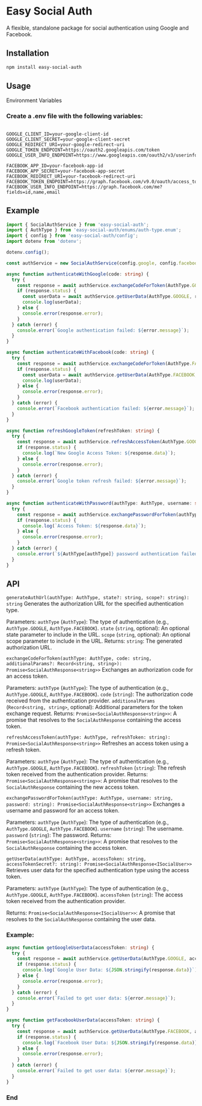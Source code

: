 # Easy Social Auth

A flexible, standalone package for social authentication using Google and Facebook.

## Installation

```bash
npm install easy-social-auth
```

## Usage
Environment Variables

### Create a .env file with the following variables:
```env

GOOGLE_CLIENT_ID=your-google-client-id
GOOGLE_CLIENT_SECRET=your-google-client-secret
GOOGLE_REDIRECT_URI=your-google-redirect-uri
GOOGLE_TOKEN_ENDPOINT=https://oauth2.googleapis.com/token
GOOGLE_USER_INFO_ENDPOINT=https://www.googleapis.com/oauth2/v3/userinfo

FACEBOOK_APP_ID=your-facebook-app-id
FACEBOOK_APP_SECRET=your-facebook-app-secret
FACEBOOK_REDIRECT_URI=your-facebook-redirect-uri
FACEBOOK_TOKEN_ENDPOINT=https://graph.facebook.com/v9.0/oauth/access_token
FACEBOOK_USER_INFO_ENDPOINT=https://graph.facebook.com/me?fields=id,name,email
```

## Example

```typescript
import { SocialAuthService } from 'easy-social-auth';
import { AuthType } from 'easy-social-auth/enums/auth-type.enum';
import { config } from 'easy-social-auth/config';
import dotenv from 'dotenv';

dotenv.config();

const authService = new SocialAuthService(config.google, config.facebook);

async function authenticateWithGoogle(code: string) {
  try {
    const response = await authService.exchangeCodeForToken(AuthType.GOOGLE, code);
    if (response.status) {
      const userData = await authService.getUserData(AuthType.GOOGLE, response.data!);
      console.log(userData);
    } else {
      console.error(response.error);
    }
  } catch (error) {
    console.error(`Google authentication failed: ${error.message}`);
  }
}

async function authenticateWithFacebook(code: string) {
  try {
    const response = await authService.exchangeCodeForToken(AuthType.FACEBOOK, code);
    if (response.status) {
      const userData = await authService.getUserData(AuthType.FACEBOOK, response.data!);
      console.log(userData);
    } else {
      console.error(response.error);
    }
  } catch (error) {
    console.error(`Facebook authentication failed: ${error.message}`);
  }
}

async function refreshGoogleToken(refreshToken: string) {
  try {
    const response = await authService.refreshAccessToken(AuthType.GOOGLE, refreshToken);
    if (response.status) {
      console.log(`New Google Access Token: ${response.data}`);
    } else {
      console.error(response.error);
    }
  } catch (error) {
    console.error(`Google token refresh failed: ${error.message}`);
  }
}

async function authenticateWithPassword(authType: AuthType, username: string, password: string) {
  try {
    const response = await authService.exchangePasswordForToken(authType, username, password);
    if (response.status) {
      console.log(`Access Token: ${response.data}`);
    } else {
      console.error(response.error);
    }
  } catch (error) {
    console.error(`${AuthType[authType]} password authentication failed: ${error.message}`);
  }
}

```


## API
`generateAuthUrl(authType: AuthType, state?: string, scope?: string): string`
Generates the authorization URL for the specified authentication type.

Parameters:
    `authType` (`AuthType`): The type of authentication (e.g., `AuthType.GOOGLE`, `AuthType.FACEBOOK`).
    `state` (`string`, optional): An optional state parameter to include in the URL.
    `scope` (`string`, optional): An optional scope parameter to include in the URL.
Returns:
    `string`: The generated authorization URL.

    
`exchangeCodeForToken(authType: AuthType, code: string, additionalParams?: Record<string, string>): Promise<SocialAuthResponse<string>>`
Exchanges an authorization code for an access token.

Parameters:
    `authType` (`AuthType`): The type of authentication (e.g., `AuthType.GOOGLE`, `AuthType.FACEBOOK`).
    `code` (`string`): The authorization code received from the authentication provider.
    `additionalParams` (`Record<string, string>`, optional): Additional parameters for the token exchange request.
Returns:
    `Promise<SocialAuthResponse<string>>`: A promise that resolves to the `SocialAuthResponse` containing the access token.


`refreshAccessToken(authType: AuthType, refreshToken: string): Promise<SocialAuthResponse<string>>`
Refreshes an access token using a refresh token.

Parameters:
    `authType` (`AuthType`): The type of authentication (e.g., `AuthType.GOOGLE`, `AuthType.FACEBOOK`).
    `refreshToken` (`string`): The refresh token received from the authentication provider.
Returns:
    `Promise<SocialAuthResponse<string>>`: A promise that resolves to the `SocialAuthResponse` containing the new access token.


`exchangePasswordForToken(authType: AuthType, username: string, password: string): Promise<SocialAuthResponse<string>>`
Exchanges a username and password for an access token.

Parameters:
    `authType` (`AuthType`): The type of authentication (e.g., `AuthType.GOOGLE`, `AuthType.FACEBOOK`).
    `username` (`string`): The username.
    `password` (`string`): The password.
Returns:
    `Promise<SocialAuthResponse<string>>`: A promise that resolves to the `SocialAuthResponse` containing the access token.



`getUserData(authType: AuthType, accessToken: string, accessTokenSecret?: string): Promise<SocialAuthResponse<ISocialUser>>`
Retrieves user data for the specified authentication type using the access token.

Parameters:
    `authType` (`AuthType`): The type of authentication (e.g., `AuthType.GOOGLE`, `AuthType.FACEBOOK`).
    `accessToken` (`string`): The access token received from the authentication provider.

Returns:
    `Promise<SocialAuthResponse<ISocialUser>>`: A promise that resolves to the `SocialAuthResponse` containing the user data.


### Example:

```typescript
async function getGoogleUserData(accessToken: string) {
  try {
    const response = await authService.getUserData(AuthType.GOOGLE, accessToken);
    if (response.status) {
      console.log(`Google User Data: ${JSON.stringify(response.data)}`);
    } else {
      console.error(response.error);
    }
  } catch (error) {
    console.error(`Failed to get user data: ${error.message}`);
  }
}

async function getFacebookUserData(accessToken: string) {
  try {
    const response = await authService.getUserData(AuthType.FACEBOOK, accessToken);
    if (response.status) {
      console.log(`Facebook User Data: ${JSON.stringify(response.data)}`);
    } else {
      console.error(response.error);
    }
  } catch (error) {
    console.error(`Failed to get user data: ${error.message}`);
  }
}

```

### End

